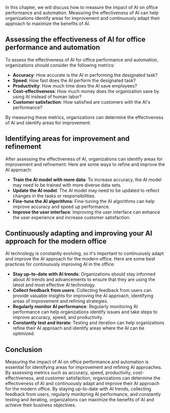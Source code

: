 

In this chapter, we will discuss how to measure the impact of AI on office performance and automation. Measuring the effectiveness of AI can help organizations identify areas for improvement and continuously adapt their approach to maximize the benefits of AI.

Assessing the effectiveness of AI for office performance and automation
-----------------------------------------------------------------------

To assess the effectiveness of AI for office performance and automation, organizations should consider the following metrics:

* **Accuracy**: How accurate is the AI in performing the designated task?
* **Speed**: How fast does the AI perform the designated task?
* **Productivity**: How much time does the AI save employees?
* **Cost-effectiveness**: How much money does the organization save by using AI instead of human labor?
* **Customer satisfaction**: How satisfied are customers with the AI's performance?

By measuring these metrics, organizations can determine the effectiveness of AI and identify areas for improvement.

Identifying areas for improvement and refinement
------------------------------------------------

After assessing the effectiveness of AI, organizations can identify areas for improvement and refinement. Here are some ways to refine and improve the AI approach:

* **Train the AI model with more data**: To increase accuracy, the AI model may need to be trained with more diverse data sets.
* **Update the AI model**: The AI model may need to be updated to reflect changes in the tasks or responsibilities.
* **Fine-tune the AI algorithms**: Fine-tuning the AI algorithms can help improve accuracy and speed up performance.
* **Improve the user interface**: Improving the user interface can enhance the user experience and increase customer satisfaction.

Continuously adapting and improving your AI approach for the modern office
--------------------------------------------------------------------------

AI technology is constantly evolving, so it's important to continuously adapt and improve the AI approach for the modern office. Here are some best practices for continuously improving AI in the office:

* **Stay up-to-date with AI trends**: Organizations should stay informed about AI trends and advancements to ensure that they are using the latest and most effective AI technology.
* **Collect feedback from users**: Collecting feedback from users can provide valuable insights for improving the AI approach, identifying areas of improvement and refining strategies.
* **Regularly monitor AI performance**: Regularly monitoring AI performance can help organizations identify issues and take steps to improve accuracy, speed, and productivity.
* **Constantly test and iterate**: Testing and iteration can help organizations refine their AI approach and identify areas where the AI can be optimized.

Conclusion
----------

Measuring the impact of AI on office performance and automation is essential for identifying areas for improvement and refining AI approaches. By assessing metrics such as accuracy, speed, productivity, cost-effectiveness, and customer satisfaction, organizations can determine the effectiveness of AI and continuously adapt and improve their AI approach for the modern office. By staying up-to-date with AI trends, collecting feedback from users, regularly monitoring AI performance, and constantly testing and iterating, organizations can maximize the benefits of AI and achieve their business objectives.
